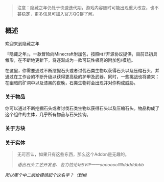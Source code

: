 > 注意：隐藏之年仍处于快速迭代期，游戏内容随时可能出现重大改变，也不甚稳定，更多信息可加入官方QQ群了解。 

## 概述
欢迎来到隐藏之年

『隐藏之年』，一款冒险向Minecraft附加包，按照`MIT`开源协议提供，目前已初具雏形，在不断地更新下，将逐渐成为一款可玩性极高的附加包/模组。

在这里，你需要通过不断挖掘石头或者讨伐石类生物以获得石头以及压缩石头，并通过在工作台的不断升级以获得更高级的护甲及武器。同时，一些挑战也将袭来：在幽暗的矿洞中以及漆黑的夜晚，石类生物将会出现并对你构成威胁。

### 关于物品
你可以通过不断挖掘石头或者讨伐石类生物以获得石头以及压缩石头。物品构成了这个组件的主体，几乎所有物品与石头挂钩。

### 关于方块

### 关于实体
> 无可否认，如果只有这些东西，那么这个Addon是无趣的。
>
>_语出石头工艺开发者、苦力怕论坛SVIP——ooooooollllldddddbbb_

_所以哪个中二病给模组起个这名字？（划掉_